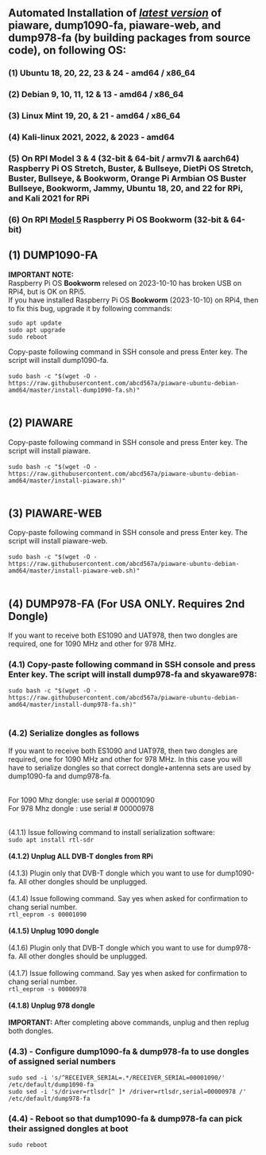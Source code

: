 ## Automated Installation of <ins>_latest version_</ins> of piaware, dump1090-fa, piaware-web, and dump978-fa (by building packages from source code), on following OS: </br>

### (1) Ubuntu 18, 20, 22, 23 & 24 - amd64 / x86_64  
### (2) Debian 9, 10, 11, 12 & 13 - amd64 / x86_64  
### (3) Linux Mint 19, 20, & 21 - amd64 / x86_64  
### (4) Kali-linux 2021, 2022, & 2023 - amd64  
### (5) On RPI Model 3 & 4 (32-bit & 64-bit / armv7l & aarch64) Raspberry Pi OS Stretch, Buster, & Bullseye, DietPi OS Stretch, Buster, Bullseye, & Bookworm, Orange Pi Armbian OS Buster  Bullseye, Bookworm, Jammy, Ubuntu 18, 20, and 22 for RPi, and Kali 2021 for RPi 
### (6) On RPI <ins>Model 5</ins> Raspberry Pi OS Bookworm (32-bit & 64-bit) </br>

## (1) DUMP1090-FA
**IMPORTANT NOTE:** </br>
Raspberry Pi OS **Bookworm** relesed on 2023-10-10 has broken USB on RPi4, but is OK on RPi5. </br>If you have installed Raspberry Pi OS **Bookworm** (2023-10-10) on RPi4, then to fix this bug, upgrade it by following commands: </br>
```
sudo apt update
sudo apt upgrade
sudo reboot
```
Copy-paste following command in SSH console and press Enter key. The script will install dump1090-fa. </br></br>
`sudo bash -c "$(wget -O - https://raw.githubusercontent.com/abcd567a/piaware-ubuntu-debian-amd64/master/install-dump1090-fa.sh)" `</br></br>


## (2) PIAWARE 
Copy-paste following command in SSH console and press Enter key. The script will install piaware. </br></br>
`sudo bash -c "$(wget -O - https://raw.githubusercontent.com/abcd567a/piaware-ubuntu-debian-amd64/master/install-piaware.sh)" `</br></br>

## (3) PIAWARE-WEB
Copy-paste following command in SSH console and press Enter key. The script will install piaware-web. </br></br>
`sudo bash -c "$(wget -O - https://raw.githubusercontent.com/abcd567a/piaware-ubuntu-debian-amd64/master/install-piaware-web.sh)" `</br></br>


## (4) DUMP978-FA (For USA ONLY. Requires 2nd Dongle)
If you want to receive both ES1090 and UAT978, then two dongles are required, one for 1090 MHz and other for 978 MHz. </br>
### (4.1) Copy-paste following command in SSH console and press Enter key. The script will install dump978-fa and skyaware978: </br>
`sudo bash -c "$(wget -O - https://raw.githubusercontent.com/abcd567a/piaware-ubuntu-debian-amd64/master/install-dump978-fa.sh)" `</br></br>

### (4.2) Serialize dongles as follows </br>
If you want to receive both ES1090 and UAT978, then two dongles are required, one for 1090 MHz and other for 978 MHz. In this case you will have to serialize dongles so that correct dongle+antenna sets are used by dump1090-fa and dump978-fa. </br></br>

For 1090 Mhz dongle: use serial # 00001090 </br>
For 978 Mhz dongle : use serial # 00000978 </br></br>


(4.1.1) Issue following command to install serialization software: </br>
`sudo apt install rtl-sdr` </br></br>
**(4.1.2) Unplug ALL DVB-T dongles from RPi** </br></br>
(4.1.3) Plugin only that DVB-T dongle which you want to use for dump1090-fa. All other dongles should be unplugged. </br></br>
(4.1.4) Issue following command. Say yes when asked for confirmation to chang serial number. </br>
`rtl_eeprom -s 00001090` </br></br>
**(4.1.5) Unplug 1090 dongle** </br></br>
(4.1.6) Plugin only that DVB-T dongle which you want to use for dump978-fa. All other dongles should be unplugged. </br></br>
(4.1.7) Issue following command. Say yes when asked for confirmation to chang serial number. </br>
`rtl_eeprom -s 00000978` </br></br>
**(4.1.8) Unplug 978 dongle** </br></br>
**IMPORTANT:** After completing above commands, unplug and then replug both dongles. </br>

### (4.3) - Configure dump1090-fa & dump978-fa to use dongles of assigned serial numbers </br>
```
sudo sed -i 's/^RECEIVER_SERIAL=.*/RECEIVER_SERIAL=00001090/' /etc/default/dump1090-fa  
sudo sed -i 's/driver=rtlsdr[^ ]* /driver=rtlsdr,serial=00000978 /' /etc/default/dump978-fa  
```

### (4.4) - Reboot so that dump1090-fa & dump978-fa can pick their assigned dongles at boot </br>

`sudo reboot `   </br>



